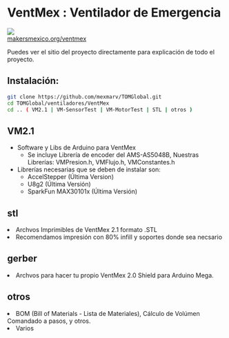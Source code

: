 # VentMex : Ventilador de Emergencia
<img src="https://makersmexico.org/ventmex/wp-content/uploads/2020/06/VMSolo.png"></br>
<a target="TOM" href="www.makersmexico.org">makersmexico.org/ventmex</a>

Puedes ver el sitio del proyecto directamente para explicación de todo el proyecto.

## Instalación:
```bash
git clone https://github.com/mexmarv/TOMGlobal.git
cd TOMGlobal/ventiladores/VentMex
cd .. ( VM2.1 | VM-SensorTest | VM-MotorTest | STL | otros )
```
## VM2.1
<ul>
<li>Software y Libs de Arduino para VentMex
<ul>
<li> Se incluye Librería de encoder del AMS-AS5048B, Nuestras Librerías: VMPresion.h, VMFlujo.h, VMConstantes.h 
</li>
</ul>
</li>
<li>Librerías necesarias que se deben de instalar son:
<ul>
<li>
 AccelStepper (Última Version)
</li>
<li>
 U8g2 (Última Versión)
 </li>
 <li>
SparkFun MAX30101x  (Última Versión)
</li>
</ul>
</ul>

## stl
<li>Archvos Imprimibles de VentMex 2.1 formato .STL</li>
<li>Recomendamos impresión con 80% infill y soportes donde sea necsario</li>

## gerber
<li>Archvos para hacer tu propio VentMex 2.0 Shield para Arduino Mega.</li>

## otros
<li>BOM (Bill of Materials - Lista de Materiales), Cálculo de Volúmen Comandado a pasos, y otros.</li>
<li>Varios</li>
